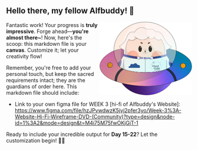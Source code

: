 ## Hello there, my fellow Alfbuddy! 💖

<img align="right" width="250px" src="../../assets/alf/alf-ufo.png">

Fantastic work! Your progress is **truly impressive**. Forge ahead—**you're almost there~**! Now, here's the scoop: this markdown file is your **canvas**. Customize it; let your creativity flow!

Remember, you're free to add your personal touch, but keep the sacred requirements intact; they are the guardians of order here. This markdown file should include:
- Link to your own figma file for WEEK 3 [hi-fi of Alfbuddy's Website]: https://www.figma.com/file/hzJPvwdwzK5jvj2pfer3yo/Week-3%3A-Website-Hi-Fi-Wireframe-DVD-(Community)?type=design&node-id=1%3A2&mode=design&t=M4i75M75fwOKjGjT-1


Ready to include your incredible output for **Day 15-22**? Let the customization begin! 🚀✨

<!-- You may now delete and modify the content of this file -->
